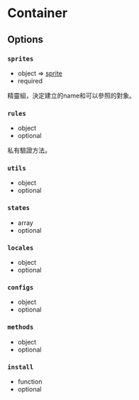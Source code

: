 # Container

## Options

### `sprites`

* object => [sprite](./sprite.md)
* required

精靈組，決定建立的name和可以參照的對象。

### `rules`

* object
* optional

私有驗證方法。

### `utils`

* object
* optional

### `states`

* array
* optional

### `locales`

* object
* optional

### `configs`

* object
* optional

### `methods`

* object
* optional

### `install`

* function
* optional

